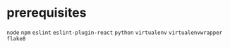 # prerequisites
`node`
`npm`
`eslint`
`eslint-plugin-react`
`python`
`virtualenv`
`virtualenvwrapper`
`flake8`

